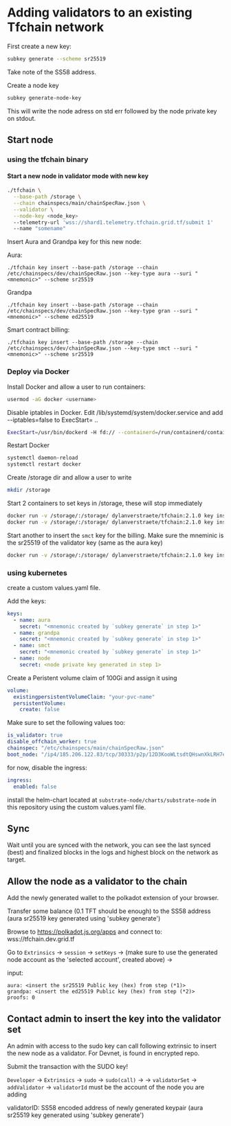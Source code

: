 # Adding validators to an existing Tfchain network

First create a new key:

```sh
subkey generate --scheme sr25519
```

Take note of the SS58 address.

Create a node key

```sh
subkey generate-node-key
```

This will write the node adress on std err followed by the node private key on stdout.

## Start node

### using the tfchain binary

#### Start a new node in validator mode with new key

```sh
./tfchain \
  --base-path /storage \
  --chain chainspecs/main/chainSpecRaw.json \
  --validator \
  --node-key <node_key>
  --telemetry-url 'wss://shard1.telemetry.tfchain.grid.tf/submit 1'
  --name "somename"
```

Insert Aura and Grandpa key for this new node:

Aura:

```
./tfchain key insert --base-path /storage --chain /etc/chainspecs/dev/chainSpecRaw.json --key-type aura --suri "<mnemonic>" --scheme sr25519
```

Grandpa

```
./tfchain key insert --base-path /storage --chain /etc/chainspecs/dev/chainSpecRaw.json --key-type gran --suri "<mnemonic>" --scheme ed25519
```

Smart contract billing:

```
./tfchain key insert --base-path /storage --chain /etc/chainspecs/dev/chainSpecRaw.json --key-type smct --suri "<mnemonic>" --scheme sr25519
```

### Deploy via Docker

Install Docker and allow a user to run containers:

```sh
usermod -aG docker <username>
```

Disable iptables in Docker. Edit /lib/systemd/system/docker.service and add --iptables=false to ExecStart= ..

```sh
ExecStart=/usr/bin/dockerd -H fd:// --containerd=/run/containerd/containerd.sock --iptables=false
```

Restart Docker

```sh
systemctl daemon-reload
systemctl restart docker
```

Create /storage dir and allow a user to write

```sh
mkdir /storage
```

Start 2 containers to set keys in /storage, these will stop immediately

```sh
docker run -v /storage/:/storage/ dylanverstraete/tfchain:2.1.0 key insert --base-path /storage --chain /etc/chainspecs/dev/chainSpecRaw.json --key-type aura --suri "<mnemonic>" --scheme sr25519
docker run -v /storage/:/storage/ dylanverstraete/tfchain:2.1.0 key insert --base-path /storage --chain /etc/chainspecs/dev/chainSpecRaw.json --key-type gran --suri "<mnemonic>" --scheme ed25519
```

Start another to insert the `smct` key for the billing. Make sure the mneminic is the sr25519 of the validator key (same as the aura key)

```sh
docker run -v /storage/:/storage/ dylanverstraete/tfchain:2.1.0 key insert --base-path /storage --chain /etc/chainspecs/dev/chainSpecRaw.json --key-type smct --suri "<mnemonic>" --scheme sr25519
```

### using kubernetes

create a custom values.yaml file.

Add the keys:

```yaml
keys:
  - name: aura
    secret: "<mnemonic created by `subkey generate` in step 1>"
  - name: grandpa
    secret: "<mnemonic created by `subkey generate` in step 1>"
  - name: smct
    secret: "<mnemonic created by `subkey generate` in step 1>"
  - name: node
    secret: <node private key generated in step 1>
```

Create a Peristent volume claim of 100Gi and assign it using

```yaml
volume:
  existingpersistentVolumeClaim: "your-pvc-name"
  persistentVolume:
    create: false
```

Make sure to set the following values too:

```yaml
is_validator: true
disable_offchain_worker: true
chainspec: "/etc/chainspecs/main/chainSpecRaw.json"
boot_node: "/ip4/185.206.122.83/tcp/30333/p2p/12D3KooWLtsdtQHswnXkLRH7e8vZJHktsh7gfuL5PoADV51JJ6wY"
```

for now, disable the ingress:

```yaml
ingress:
  enabled: false
```

install the helm-chart located at `substrate-node/charts/substrate-node` in this repository using the custom values.yaml file.

## Sync

Wait until you are synced with the network, you can see the last synced (best) and finalized blocks in the logs and highest block on the network as target.

## Allow the node as a validator to the chain

Add the newly generated wallet to the polkadot extension of your browser.

Transfer some balance (0.1 TFT should be enough) to the SS58 address (aura sr25519 key generated using 'subkey generate')

Browse to https://polkadot.js.org/apps and connect to: wss://tfchain.dev.grid.tf

Go to `Extrinsics` -> `session` -> `setKeys` -> (make sure to use the generated node account as the 'selected account', created above) ->

input:

```
aura: <insert the sr25519 Public key (hex) from step (*1)>
grandpa: <insert the ed25519 Public key (hex) from step (*2)>
proofs: 0
```

## Contact admin to insert the key into the validator set

An admin with access to the sudo key can call following extrinsic to insert the new node as a validator. For Devnet, is found in encrypted repo.

Submit the transaction with the SUDO key!

`Developer` -> `Extrinsics` -> `sudo` -> `sudo(call)` -> -> `validatorSet` -> `addValidator` -> `validatorId` must be the account of the node you are adding

validatorID: SS58 encoded address of newly generated keypair (aura sr25519 key generated using 'subkey generate')
